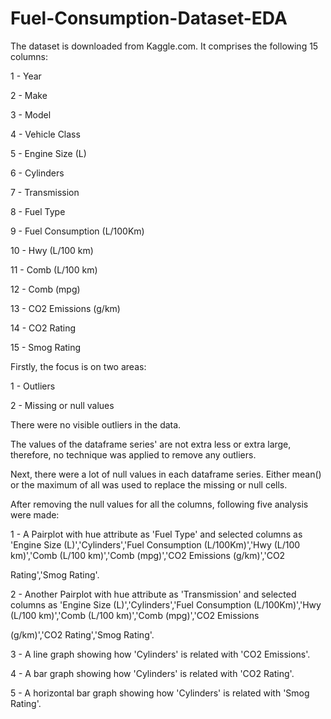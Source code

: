# Fuel-Consumption-Dataset-EDA
 
The dataset is downloaded from Kaggle.com. It comprises the following 15 columns:


1 - Year


2 - Make


3 - Model 


4 - Vehicle Class


5 - Engine Size (L)


6 - Cylinders


7 - Transmission


8 - Fuel Type


9 - Fuel Consumption (L/100Km)


10 - Hwy (L/100 km)


11 - Comb (L/100 km)


12 - Comb (mpg)


13 - CO2 Emissions (g/km)


14 - CO2 Rating


15 - Smog Rating

Firstly, the focus is on two areas:


1 - Outliers


2 - Missing or null values


There were no visible outliers in the data.

The values of the dataframe series' are not extra less or extra large, therefore, no technique was applied to remove any outliers. 

Next, there were a lot of null values in each dataframe series. Either mean() or the maximum of all was used to replace the missing or null cells.

After removing the null values for all the columns, following five analysis were made:

1 - A Pairplot with hue attribute as 'Fuel Type' and selected columns as 'Engine Size (L)','Cylinders','Fuel Consumption (L/100Km)','Hwy (L/100 km)','Comb (L/100 km)','Comb (mpg)','CO2 Emissions (g/km)','CO2 

Rating','Smog Rating'.


2 - Another Pairplot with hue attribute as 'Transmission' and selected columns as 'Engine Size (L)','Cylinders','Fuel Consumption (L/100Km)','Hwy (L/100 km)','Comb (L/100 km)','Comb (mpg)','CO2 Emissions 

(g/km)','CO2 Rating','Smog Rating'.


3 - A line graph showing how 'Cylinders' is related with 'CO2 Emissions'.


4 - A bar graph showing how 'Cylinders' is related with 'CO2 Rating'.


5 - A horizontal bar graph showing how 'Cylinders' is related with 'Smog Rating'.


